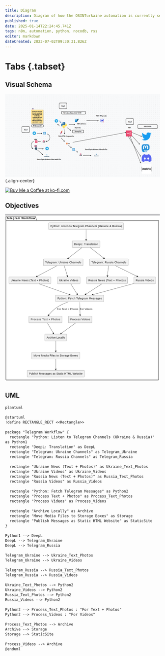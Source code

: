 ```yaml
---
title: Diagram
description: Diagram of how the OSINTurkaine automation is currently setup
published: true
date: 2025-01-14T22:24:45.741Z
tags: n8n, automation, python, nocodb, rss
editor: markdown
dateCreated: 2023-07-02T09:30:31.826Z
---
```


# Tabs {.tabset}
## Visual Schema 

![signal-2023-03-04-084145_002.png](/signal-2023-03-04-084145_002.png){.align-center}

<a href='https://ko-fi.com/E1E2E81MW' target='_blank'><img height='36' style='border:0px;height:36px;' src='https://storage.ko-fi.com/cdn/kofi2.png?v=3' border='0' alt='Buy Me a Coffee at ko-fi.com' /></a>

## Objectives

![screenshot_from_2025-01-14_23-20-04.png](/screenshot_from_2025-01-14_23-20-04.png)

## UML

```kroki
plantuml

@startuml
!define RECTANGLE_RECT <<Rectangle>>

package "Telegram Workflow" {
  rectangle "Python: Listen to Telegram Channels (Ukraine & Russia)" as Python1
  rectangle "DeepL: Translation" as DeepL
  rectangle "Telegram: Ukraine Channels" as Telegram_Ukraine
  rectangle "Telegram: Russia Channels" as Telegram_Russia
  
  rectangle "Ukraine News (Text + Photos)" as Ukraine_Text_Photos
  rectangle "Ukraine Videos" as Ukraine_Videos
  rectangle "Russia News (Text + Photos)" as Russia_Text_Photos
  rectangle "Russia Videos" as Russia_Videos
  
  rectangle "Python: Fetch Telegram Messages" as Python2
  rectangle "Process Text + Photos" as Process_Text_Photos
  rectangle "Process Videos" as Process_Videos

  rectangle "Archive Locally" as Archive
  rectangle "Move Media Files to Storage Boxes" as Storage
  rectangle "Publish Messages as Static HTML Website" as StaticSite
}

Python1 --> DeepL
DeepL --> Telegram_Ukraine
DeepL --> Telegram_Russia

Telegram_Ukraine --> Ukraine_Text_Photos
Telegram_Ukraine --> Ukraine_Videos

Telegram_Russia --> Russia_Text_Photos
Telegram_Russia --> Russia_Videos

Ukraine_Text_Photos --> Python2
Ukraine_Videos --> Python2
Russia_Text_Photos --> Python2
Russia_Videos --> Python2

Python2 --> Process_Text_Photos : "For Text + Photos"
Python2 --> Process_Videos : "For Videos"

Process_Text_Photos --> Archive
Archive --> Storage
Storage --> StaticSite

Process_Videos --> Archive
@enduml

```